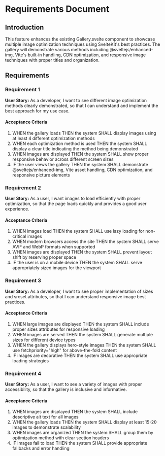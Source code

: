# Requirements Document

## Introduction

This feature enhances the existing Gallery.svelte component to showcase multiple image optimization techniques using SvelteKit's best practices. The gallery will demonstrate various methods including @sveltejs/enhanced-img, Vite's built-in handling, CDN optimization, and responsive image techniques with proper titles and organization.

## Requirements

### Requirement 1

**User Story:** As a developer, I want to see different image optimization methods clearly demonstrated, so that I can understand and implement the best approach for my use case.

#### Acceptance Criteria

1. WHEN the gallery loads THEN the system SHALL display images using at least 4 different optimization methods
2. WHEN each optimization method is used THEN the system SHALL display a clear title indicating the method being demonstrated
3. WHEN images are displayed THEN the system SHALL show proper responsive behavior across different screen sizes
4. IF the user views the gallery THEN the system SHALL demonstrate @sveltejs/enhanced-img, Vite asset handling, CDN optimization, and responsive picture elements

### Requirement 2

**User Story:** As a user, I want images to load efficiently with proper optimization, so that the page loads quickly and provides a good user experience.

#### Acceptance Criteria

1. WHEN images load THEN the system SHALL use lazy loading for non-critical images
2. WHEN modern browsers access the site THEN the system SHALL serve AVIF and WebP formats when supported
3. WHEN images are displayed THEN the system SHALL prevent layout shift by reserving proper space
4. IF the user is on a mobile device THEN the system SHALL serve appropriately sized images for the viewport

### Requirement 3

**User Story:** As a developer, I want to see proper implementation of sizes and srcset attributes, so that I can understand responsive image best practices.

#### Acceptance Criteria

1. WHEN large images are displayed THEN the system SHALL include proper sizes attributes for responsive loading
2. WHEN images are served THEN the system SHALL generate multiple sizes for different device types
3. WHEN the gallery displays hero-style images THEN the system SHALL use fetchpriority="high" for above-the-fold content
4. IF images are decorative THEN the system SHALL use appropriate loading strategies

### Requirement 4

**User Story:** As a user, I want to see a variety of images with proper accessibility, so that the gallery is inclusive and informative.

#### Acceptance Criteria

1. WHEN images are displayed THEN the system SHALL include descriptive alt text for all images
2. WHEN the gallery loads THEN the system SHALL display at least 15-20 images to demonstrate scalability
3. WHEN images are organized THEN the system SHALL group them by optimization method with clear section headers
4. IF images fail to load THEN the system SHALL provide appropriate fallbacks and error handling